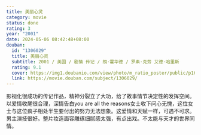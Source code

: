 ```yaml
---
title: 美丽心灵
category: movie
status: done
rating: 3
year: "2001"
date: 2024-05-06 08:42:48+08:00
douban:
  id: "1306029"
  title: 美丽心灵
  subtitle: 2001 / 美国 / 剧情 传记 / 朗·霍华德 / 罗素·克劳 艾德·哈里斯
  rating: 9.1
  cover: https://img1.doubanio.com/view/photo/m_ratio_poster/public/p1665997400.jpg
  link: https://movie.douban.com/subject/1306029/
---
```


影视化很成功的传记作品，精神分裂立了大功，给了故事情节决定性的发挥空间。以爱情收尾很合理，深情告白you are all the reasons女士收下问心无愧，这位女士与这位疯子相处半生要付出的努力无法想象。这爱情和天赋一样，可遇不可求。男主演技很好。整片妆造面容雕琢细腻感太强，有点出戏。不太能与天才的世界同情。
